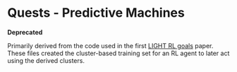 # Quests - Predictive Machines

**Deprecated**

Primarily derived from the code used in the first [LIGHT RL goals](https://arxiv.org/abs/2002.02878) paper. These files created the cluster-based training set for an RL agent to later act using the derived clusters.
